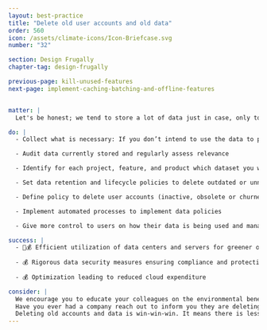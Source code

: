 ```yaml
---
layout: best-practice
title: "Delete old user accounts and old data"
order: 560
icon: /assets/climate-icons/Icon-Briefcase.svg
number: "32"

section: Design Frugally
chapter-tag: design-frugally

previous-page: kill-unused-features
next-page: implement-caching-batching-and-offline-features


matter: |
  Let's be honest; we tend to store a lot of data just in case, only to use a fraction of it to inform business or product decisions. Given the environmental toll of data centers and networks (34% of greenhouse gas emissions of the digital world), we must be mindful of what we want to store and how we will use it before creating any digital product. This will help reduce server load, electricity consumption (power and cooling), and water consumption and increase hardware lifespan. Keep in mind that it might also have legal implications, such as creating a security risk when keeping personal data for too long.

do: |
  - Collect what is necessary: If you don’t intend to use the data to power your product, build dashboards and extract insights with it, don’t collect it as a rule of thumb

  - Audit data currently stored and regularly assess relevance

  - Identify for each project, feature, and product which dataset you would need to track

  - Set data retention and lifecycle policies to delete outdated or unnecessary data according to regulations and business needs

  - Define policy to delete user accounts (inactive, obsolete or churned)

  - Implement automated processes to implement data policies

  - Give more control to users on how their data is being used and managed

success: |
  - 🧑💰 Efficient utilization of data centers and servers for greener operations
  
  - 💰 Rigorous data security measures ensuring compliance and protecting user trust
  
  - 💰 Optimization leading to reduced cloud expenditure

consider: |
  We encourage you to educate your colleagues on the environmental benefits of data deletion and management. Ensure you develop simple and effective internal tools and frameworks to frame data collection, management, and deletion discussions.
  Have you ever had a company reach out to inform you they are deleting your account and data for security purposes? It’s a great practice and opportunity to educate users about the environmental benefits of data and account management and deletion.
  Deleting old accounts and data is win-win-win. It means there is less exposure to security risk for the business, less personal risk for users, less climate impact, and lower financial cost for the business.
---
```

